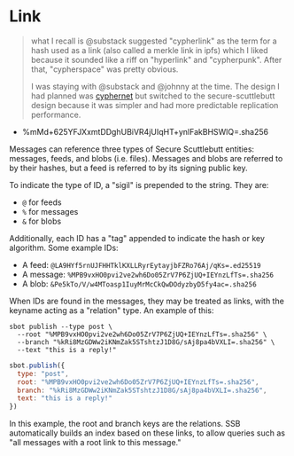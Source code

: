# Link

> what I recall is @substack suggested "cypherlink" as the term for a hash used as a link (also called a merkle link in ipfs) which I liked because it sounded like a riff on "hyperlink" and "cypherpunk". After that, "cypherspace" was pretty obvious.
>
> I was staying with @substack and @johnny at the time. The design I had planned was [cyphernet](https://gist.github.com/dominictarr/5990143) but switched to the secure-scuttlebutt design because it was simpler and had more predictable replication performance.

- %mMd+625YFJXxmtDDghUBiVR4jUIqHT+ynlFakBHSWlQ=.sha256

Messages can reference three types of Secure Scuttlebutt entities: messages, feeds, and blobs (i.e. files). Messages and blobs are referred to by their hashes, but a feed is referred to by its signing public key.

To indicate the type of ID, a "sigil" is prepended to the string. They are:

- `@` for feeds
- `%` for messages
- `&` for blobs

Additionally, each ID has a "tag" appended to indicate the hash or key algorithm. Some example IDs:

- A feed: `@LA9HYf5rnUJFHHTklKXLLRyrEytayjbFZRo76Aj/qKs=.ed25519`
- A message: `%MPB9vxHO0pvi2ve2wh6Do05ZrV7P6ZjUQ+IEYnzLfTs=.sha256`
- A blob: `&Pe5kTo/V/w4MToasp1IuyMrMcCkQwDOdyzbyD5fy4ac=.sha256`

When IDs are found in the messages, they may be treated as links, with the keyname acting as a "relation" type. An example of this:

```shell
sbot publish --type post \
  --root "%MPB9vxHO0pvi2ve2wh6Do05ZrV7P6ZjUQ+IEYnzLfTs=.sha256" \
  --branch "%kRi8MzGDWw2iKNmZak5STshtzJ1D8G/sAj8pa4bVXLI=.sha256" \
  --text "this is a reply!"
```

```javascript
sbot.publish({
  type: "post",
  root: "%MPB9vxHO0pvi2ve2wh6Do05ZrV7P6ZjUQ+IEYnzLfTs=.sha256",
  branch: "%kRi8MzGDWw2iKNmZak5STshtzJ1D8G/sAj8pa4bVXLI=.sha256",
  text: "this is a reply!"
})
```

In this example, the root and branch keys are the relations. SSB automatically builds an index based on these links, to allow queries such as "all messages with a root link to this message."
